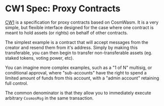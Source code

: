 # CW1 Spec: Proxy Contracts

[CW1](https://github.com/CosmWasm/cosmwasm-plus/tree/master/packages/cw1) is a specification for proxy contracts based on CosmWasm.
It is a very simple, but flexible interface designed for the case
where one contract is meant to hold assets (or rights) on behalf of
other contracts.

The simplest example is a contract that will accept messages from
the creator and resend them from it's address. Simply by making this
transferable, you can then begin to transfer non-transferable assets
(eg. staked tokens, voting power, etc).

You can imagine more complex examples, such as a "1 of N" multisig,
or conditional approval, where "sub-accounts" have the right to spend
a limited amount of funds from this account, with a "admin account"
retaining full control.

The common denominator is that they allow you to immediately
execute arbitrary `CosmosMsg` in the same transaction.
